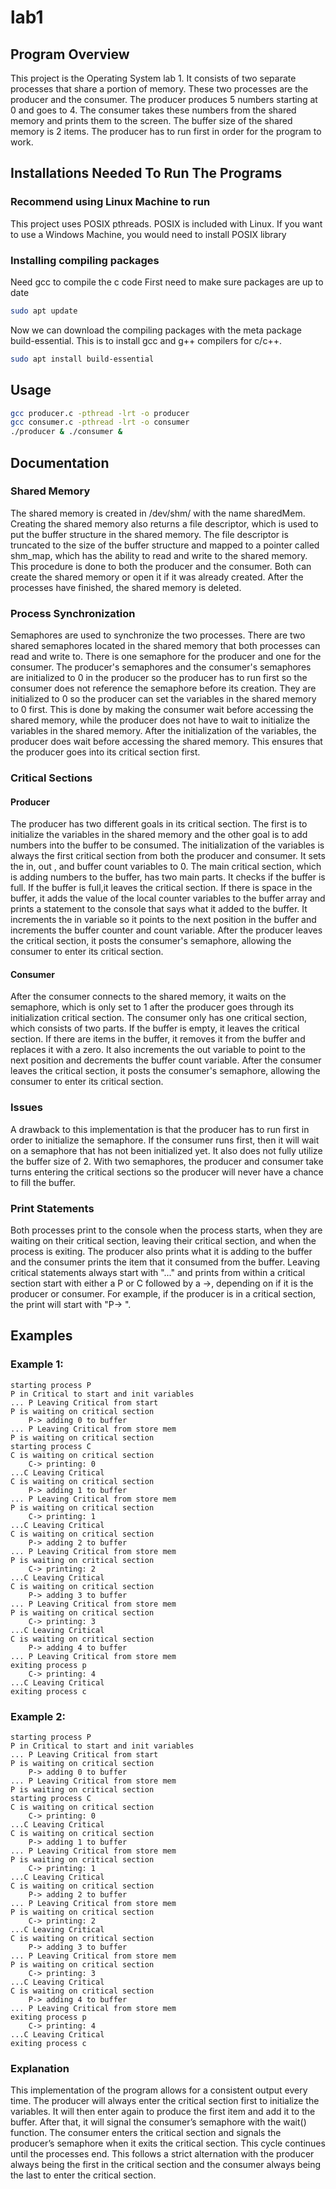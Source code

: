 # lab1
## Program Overview
This project is the Operating System lab 1. It consists of two separate processes that share a portion of memory. These two processes are the producer and the consumer. The producer produces 5 numbers starting at 0 and goes to 4. The consumer takes these numbers from the shared memory and prints them to the screen. The buffer size of the shared memory is 2 items. The producer has to run first in order for the program to work.
## Installations Needed To Run The Programs
### Recommend using Linux Machine to run  
This project uses POSIX pthreads. POSIX is included with Linux. If you want to use a Windows Machine, you would need to install POSIX library
### Installing compiling packages
Need gcc to compile the c code
First need to make sure packages are up to date
```bash
sudo apt update
```
Now we can download the compiling packages with the meta package build-essential. This is to install gcc and g++ compilers for c/c++.
```bash
sudo apt install build-essential
```

## Usage
```bash
gcc producer.c -pthread -lrt -o producer
gcc consumer.c -pthread -lrt -o consumer
./producer & ./consumer &
```
## Documentation
### Shared Memory
The shared memory is created in /dev/shm/ with the name sharedMem. Creating the shared memory also returns a file descriptor, which is used to put the buffer structure in the shared memory. The file descriptor is truncated to the size of the buffer structure and mapped to a pointer called shm_map, which has the ability to read and write to the shared memory. This procedure is done to both the producer and the consumer. Both can create the shared memory or open it if it was already created. After the processes have finished, the shared memory is deleted.
### Process Synchronization 
Semaphores are used to synchronize the two processes. There are two shared semaphores located in the shared memory that both processes can read and write to. There is one semaphore for the producer and one for the consumer. The producer's semaphores and the consumer's semaphores are initialized to 0 in the producer so the producer has to run first so the consumer does not reference the semaphore before its creation. They are initialized to 0 so the producer can set the variables in the shared memory to 0 first. This is done by making the consumer wait before accessing the shared memory, while the producer does not have to wait to initialize the variables in the shared memory. After the initialization of the variables, the producer does wait before accessing the shared memory. This ensures that the producer goes into its critical section first. 
### Critical Sections
#### Producer
The producer has two different goals in its critical section. The first is to initialize the variables in the shared memory and the other goal is to add numbers into the buffer to be consumed. The initialization of the variables is always the first critical section from both the producer and consumer. It sets the in, out , and buffer count variables to 0. The main critical section, which is adding numbers to the buffer, has two main parts. It checks if the buffer is full. If the buffer is full,it leaves the critical section. If there is space in the buffer, it adds the value of the local counter variables to the buffer array and prints a statement to the console that says what it added to the buffer. It increments the in variable so it points to the next position in the buffer and increments the buffer counter and count variable. After the producer leaves the critical section, it posts the consumer's semaphore, allowing the consumer to enter its critical section.
#### Consumer	
After the consumer connects to the shared memory, it waits on the semaphore, which is only set to 1 after the producer goes through its initialization critical section. The consumer only has one critical section, which consists of two parts. If the buffer is empty, it leaves the critical section. If there are items in the buffer, it removes it from the buffer and replaces it with a zero. It also increments the out variable to point to the next position and decrements the buffer count variable. After the consumer leaves the critical section, it posts the consumer's semaphore, allowing the consumer to enter its critical section.
### Issues
A drawback to this implementation is that the producer has to run first in order to initialize the semaphore. If the consumer runs first, then it will wait on a semaphore that has not been initialized yet. It also does not fully utilize the buffer size of 2. With two semaphores, the producer and consumer take turns entering the critical sections so the producer will never have a chance to fill the buffer.
### Print Statements
Both processes print to the console when the process starts, when they are waiting on their critical section, leaving their critical section, and when the process is exiting. The producer also prints what it is adding to the buffer and the consumer prints the item that it consumed from the buffer. Leaving critical statements always start with "..." and prints from within a critical section start with either a P or C followed by a ->, depending on if it is the producer or consumer. For example, if the producer is in a critical section, the print will start with "P-> ".
## Examples
### Example 1:
```code
starting process P
P in Critical to start and init variables
... P Leaving Critical from start
P is waiting on critical section
	P-> adding 0 to buffer
... P Leaving Critical from store mem
P is waiting on critical section
starting process C
C is waiting on critical section
	C-> printing: 0
...C Leaving Critical
C is waiting on critical section
	P-> adding 1 to buffer
... P Leaving Critical from store mem
P is waiting on critical section
	C-> printing: 1
...C Leaving Critical
C is waiting on critical section
	P-> adding 2 to buffer
... P Leaving Critical from store mem
P is waiting on critical section
	C-> printing: 2
...C Leaving Critical
C is waiting on critical section
	P-> adding 3 to buffer
... P Leaving Critical from store mem
P is waiting on critical section
	C-> printing: 3
...C Leaving Critical
C is waiting on critical section
	P-> adding 4 to buffer
... P Leaving Critical from store mem
exiting process p
	C-> printing: 4
...C Leaving Critical
exiting process c
```
### Example 2:
```code
starting process P
P in Critical to start and init variables
... P Leaving Critical from start
P is waiting on critical section
	P-> adding 0 to buffer
... P Leaving Critical from store mem
P is waiting on critical section
starting process C
C is waiting on critical section
	C-> printing: 0
...C Leaving Critical
C is waiting on critical section
	P-> adding 1 to buffer
... P Leaving Critical from store mem
P is waiting on critical section
	C-> printing: 1
...C Leaving Critical
C is waiting on critical section
	P-> adding 2 to buffer
... P Leaving Critical from store mem
P is waiting on critical section
	C-> printing: 2
...C Leaving Critical
C is waiting on critical section
	P-> adding 3 to buffer
... P Leaving Critical from store mem
P is waiting on critical section
	C-> printing: 3
...C Leaving Critical
C is waiting on critical section
	P-> adding 4 to buffer
... P Leaving Critical from store mem
exiting process p
	C-> printing: 4
...C Leaving Critical
exiting process c
```
### Explanation
This implementation of the program allows for a consistent output every time. The producer will always enter the critical section first to initialize the variables. It will then enter again to produce the first item and add it to the buffer. After that, it will signal the consumer’s semaphore with the wait() function. The consumer enters the critical section and signals the producer’s semaphore when it exits the critical section. This cycle continues until the processes end. This follows a strict alternation with the producer always being the first in the critical section and the consumer always being the last to enter the critical section. 
